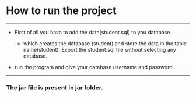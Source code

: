 # How to run the project

***

* First of all you hava to add the data(student.sql) to you database.
	- which creates the database (student) and store the data in the table name(student). 
	Export the student.sql file without selecting any database.

* run the program and give your database username and password.

*** 

### The jar file is present in jar folder.